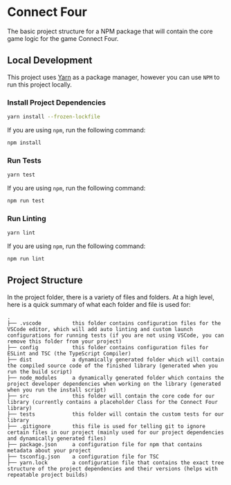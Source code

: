 # Connect Four

The basic project structure for a NPM package that will contain the core game logic for the game Connect Four.

## Local Development

This project uses [Yarn](https://yarnpkg.com/) as a package manager, however you can use `NPM` to run this project locally.

### Install Project Dependencies

```bash
yarn install --frozen-lockfile
```

If you are using `npm`, run the following command:

```bash
npm install
```

### Run Tests

```bash
yarn test
```

If you are using `npm`, run the following command:

```bash
npm run test
```

### Run Linting

```bash
yarn lint
```

If you are using `npm`, run the following command:

```bash
npm run lint
```

## Project Structure

In the project folder, there is a variety of files and folders. At a high level, here is a quick summary of what each folder and file is used for:

```
.
├── .vscode          this folder contains configuration files for the VSCode editor, which will add auto linting and custom launch configurations for running tests (if you are not using VSCode, you can remove this folder from your project)
├── config           this folder contains configuration files for ESLint and TSC (the TypeScript Compiler)
├── dist             a dynamically generated folder which will contain the compiled source code of the finished library (generated when you run the build script)
├── node_modules     a dynamically generated folder which contains the project developer dependencies when working on the library (generated when you run the install script)
├── src              this folder will contain the core code for our library (currently contains a placeholder Class for the Connect Four library)
├── tests            this folder will contain the custom tests for our library
├── .gitignore       this file is used for telling git to ignore certain files in our project (mainly used for our project dependencies and dynamically generated files)
├── package.json     a configuration file for npm that contains metadata about your project
├── tsconfig.json    a configuration file for TSC
├── yarn.lock        a configuration file that contains the exact tree structure of the project dependencies and their versions (helps with repeatable project builds)
```
